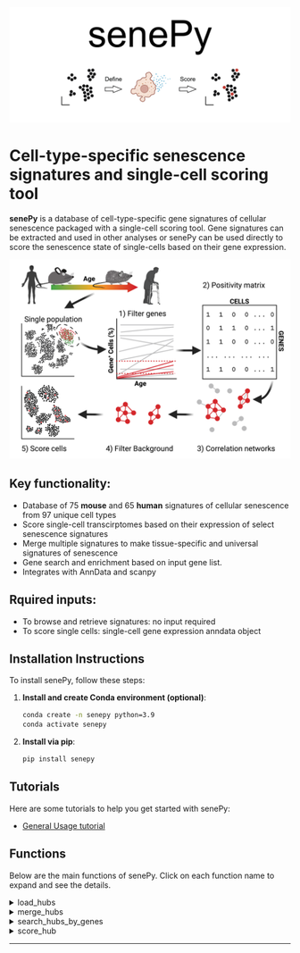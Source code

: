 ![Senepy Logo](images/senepy_logo.png)

# **Cell-type-specific senescence signatures and single-cell scoring tool**

**senePy** is a database of cell-type-specific gene signatures of cellular senescence packaged with a single-cell scoring tool. Gene signatures can be extracted and used in other analyses or senePy can be used directly to score the senescence state of single-cells based on their gene expression.

<div align="center"><img src="images/senePy_abstract.png" alt="Abstract" width="600"/></div>

## Key functionality:
- Database of 75 **mouse** and 65 **human** signatures of cellular senescence from 97 unique cell types
- Score single-cell transcirptomes based on their expression of select senescence signatures
- Merge multiple signatures to make tissue-specific and universal signatures of senescence
- Gene search and enrichment based on input gene list.
- Integrates with AnnData and scanpy

## Rquired inputs:
- To browse and retrieve signatures: no input required
- To score single cells: single-cell gene expression anndata object

## Installation Instructions

To install senePy, follow these steps:

1. **Install and create Conda environment (optional)**:
    ```sh
    conda create -n senepy python=3.9
    conda activate senepy
    ```
2. **Install via pip**:
    ```sh
    pip install senepy
    ```


## Tutorials

Here are some tutorials to help you get started with senePy:

- [General Usage tutorial](EXAMPLE_USAGE.ipynb)

## Functions

Below are the main functions of senePy. Click on each function name to expand and see the details.
<details>
<summary>load_hubs</summary>
Initializes hub object that contains senePy gene signatures and metadata for either Human or Mouse.

```python
import senepy as sp
hubs = sp.load_hubs(species = 'Mouse')
```

**hubs.metadata** is a dataframe of hubs. It contains which tissue and cell type the hub was derived from as well as the hub_num if there were multiple senescence hubs within that cell type.
- size: number of genes in the hub
- n_sen: number of 180 prior "known" senescence markers curated from literature that were found in the hub.
- hyp: enrichment p-value of the "known" and novel hub genes

Example extraction of a gene signature:

```python
extracted_sig = hubs.get_genes(('Lung', 'fibroblast', 1)) #tissue, cell, hub_num
```
This returns a list of genes that belong to the Lung-fibroblast-1 hub.

</details>

<details>
<summary>merge_hubs</summary>
Merges multiple signatures into one.

Below we merge the Lung signatures into one new signature. By default, the union of all genes is taken. The respective value for each gene is the number of times that gene is found in the input signatures.

```python
filt_meta = hubs.metadata[hubs.metadata.tissue == 'Lung']
hubs.merge_hubs(filt_meta, new_name = 'Lung_merged')
print(hubs.hubs['Lung_merged'])
```

We can increase the threshold. For example, if we want to keep signatures that occur at least 2 times. This number will drastically reduce the number of genes in the resulting signature if only merging a handful of input signatures.

```python
hubs.merge_hubs(filt_meta, new_name = 'Lung_merged_min2', overlap_threshold = 2)
```

We can also calculate a threshold automatically using a permutation-based method. In the example below, we merge all signatures from all tissues and cells. We then use a 5% random chance threshold and remove all the genes that occur less than that number of times.

```python
hubs.merge_hubs(hubs.metadata, new_name = 'universal', calculate_thresh = True)
```

</details>

<details>
<summary>search_hubs_by_genes</summary>
Function to find hubs that contain genes of interest. Returns a dataframe with relevant metadata and statistics.

Example:

```python
hubs.search_hubs_by_genes(['Cdkn2a', 'Cdkn1a', 'Il6', 'Cxcl13'])
```

</details>

<details>
<summary>score_hub</summary>
Function to score single-cell transcriptomes based on a given senescence gene signature.

Example scoring and saving as a new column in anndata.obs. With default settings it does not matter if the data are normalized or raw. Just make sure they are not scaled:

```python
adata.obs['sp_score'] = sp.score_hub(adata, hubs.hubs[('Lung', 'fibroblast', 1)])
```

score_hub contains multiple options that can affect the scoring method. By default, it weighs the importance of each gene based on the number of connections that gene has in the hub network. By default, it binarizes the data, which makes normalization and transformation optional. We can mimic default scanpy.score_genes by removing both of these parameters:

```python
# make sure anndata is normalized and log transformed
# import scanpy as sc
# scanpy.pp.normalize_total(adata)
# sc.pp.log1p(adata)
adata.obs['sp_score'] = sp.score_hub(adata, hubs.hubs[('Lung', 'fibroblast', 1)], binarize=False, importance=False)
```

</details>



---
